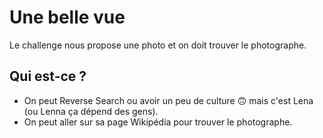 # Une belle vue

Le challenge nous propose une photo et on doit trouver le photographe.

## Qui est-ce ?

- On peut Reverse Search ou avoir un peu de culture 🙃 mais c'est Lena (ou Lenna ça dépend des gens).
- On peut aller sur sa page Wikipédia pour trouver le photographe.